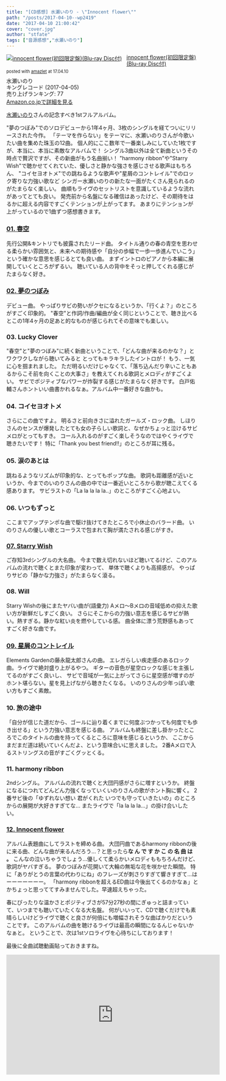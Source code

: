 ```yaml
---
title: "[CD感想] 水瀬いのり - \"Innocent flower\""
path: "/posts/2017-04-10--wp2419"
date: "2017-04-10 21:00:42"
cover: "cover.jpg"
author: "stfate"
tags: ["音源感想","水瀬いのり"]
---
```



<div class="amazlet-box" style="margin-bottom:0px;"><div class="amazlet-image" style="float:left;margin:0px 12px 1px 0px;"><a href="http://www.amazon.co.jp/exec/obidos/ASIN/B01N9NHM8T" name="amazletlink" target="_blank"><img src="https://images-fe.ssl-images-amazon.com/images/I/51aYItqS1iL._SL160_.jpg" alt="innocent flower(初回限定盤)(Blu-ray Disc付)" style="border: none;" /></a></div><div class="amazlet-info" style="line-height:120%; margin-bottom: 10px"><div class="amazlet-name" style="margin-bottom:10px;line-height:120%"><a href="http://www.amazon.co.jp/exec/obidos/ASIN/B01N9NHM8T" name="amazletlink" target="_blank">innocent flower(初回限定盤)(Blu-ray Disc付)</a><div class="amazlet-powered-date" style="font-size:80%;margin-top:5px;line-height:120%">posted with <a href="http://www.amazlet.com/" title="amazlet" target="_blank">amazlet</a> at 17.04.10</div></div><div class="amazlet-detail">水瀬いのり <br />キングレコード (2017-04-05)<br />売り上げランキング: 77<br /></div><div class="amazlet-sub-info" style="float: left;"><div class="amazlet-link" style="margin-top: 5px"><a href="http://www.amazon.co.jp/exec/obidos/ASIN/B01N9NHM8T" name="amazletlink" target="_blank">Amazon.co.jpで詳細を見る</a></div></div></div><div class="amazlet-footer" style="clear: left"></div></div>

<a href="https://inoriminase.com/">水瀬いのり</a>さんの記念すべき1stフルアルバム。

"夢のつぼみ"でのソロデビューから1年4ヶ月、3枚のシングルを経てついにリリースされた今作。
「テーマを作らない」をテーマに、水瀬いのりさんが今歌いたい曲を集めた珠玉の12曲。
個人的にここ数年で一番楽しみにしていた1枚ですが、本当に、本当に素敵なアルバムで！
シングル3曲以外は全て新曲というその時点で贅沢ですが、その新曲がもう名曲揃い！
"harmony ribbon"や"Starry Wish"で聴かせてくれていた、優しさと静かな強さを感じさせる歌声はもちろん、
"コイセヨオトメ"での跳ねるような歌声や"星屑のコントレイル"でのロック寄りな力強い歌など
シンガー水瀬いのりの新たな一面がたくさん見られるのがたまらなく楽しい。
曲順もライヴのセットリストを意識しているような流れがあってとても良い。
発売前から名盤になる確信はあったけど、その期待をはるかに超える内容ですごくテンションが上がってます。
あまりにテンションが上がっているので1曲ずつ感想書きます。

<h3><a href="https://www.youtube.com/watch?v=_piwZo_xo1E">01. 春空</a></h3>

先行公開&amp;キントリでも披露されたリード曲。
タイトル通りの春の青空を思わせる柔らかい雰囲気と、未来への期待感や「自分の歩幅で一歩一歩進んでいこう」という確かな意思を感じるとても良い曲。
まずイントロのピアノから本編に展開していくところがずるい。
聴いている人の背中をそっと押してくれる感じがたまらなく好き。

<h3><a href="https://www.youtube.com/watch?v=vFwnhegkDdE">02. 夢のつぼみ</a></h3>

デビュー曲。
やっぱりサビの勢いがクセになるというか、「行くよ？」のところがすごく印象的。
"春空"と作詞/作曲/編曲が全く同じということで、聴き比べるとこの1年4ヶ月の足あと的なものが感じられてその意味でも楽しい。

<h3>03. Lucky Clover</h3>

"春空"と"夢のつぼみ"に続く新曲ということで、「どんな曲が来るのかな？」とワクワクしながら聴いてみると
とってもキラキラしたイントロが！
もう、一気に心を掴まれました。
ただ明るいだけじゃなくて、「落ち込んだり辛いこともあるからこそ前を向くことの大事さ」を教えてくれる歌詞とメロディがすごくよい。
サビでポジティブなパワーが炸裂する感じがたまらなく好きです。
白戸佑輔さんホントいい曲書かれるなぁ。アルバム中一番好きな曲かも。

<h3>04. コイセヨオトメ</h3>

さらにこの曲ですよ。
明るさと前向きさに溢れたガールズ・ロック曲。
しほりさんのセンスが爆発したとても女の子らしい歌詞と、なぜかちょっと泣けるサビメロがとってもすき。
コール入れるのがすごく楽しそうなのではやくライヴで聴きたいです！
特に「Thank you best friend!!」のところが耳に残る。

<h3>05. 涙のあとは</h3>

跳ねるようなリズムが印象的な、とってもポップな曲。
歌詞も距離感が近いというか、今までのいのりさんの曲の中では一番近いところから歌が聴こえてくる感あります。
サビラストの「La la la la la..」のところがすごく心地よい。

<h3>06. いつもずっと</h3>

ここまでアップテンポな曲で駆け抜けてきたところで小休止のバラード曲。
いのりさんの優しい歌とコーラスで包まれて胸が満たされる感じがすき。

<h3><a href="https://www.youtube.com/watch?v=Y_1yU5ytWAU">07. Starry Wish</a></h3>

ご存知3rdシングルの大名曲。
今まで数え切れないほど聴いてるけど、このアルバムの流れで聴くとまた印象が変わって、
単体で聴くよりも高揚感が。
やっぱりサビの「静かな力強さ」がたまらなく滾る。

<h3>08. Will</h3>

Starry Wishの後にまたヤバい曲が(語彙力)
Aメロ～Bメロの音域低めの抑えた歌い方が新鮮だしすごく良い。
さらにそこからの力強い意志を感じるサビが熱い。熱すぎる。静かな紅い炎を燃やしている感。
曲全体に漂う荒野感もあってすごく好きな曲です。

<h3><a href="https://www.youtube.com/watch?v=wWAqZ36kphI">09. 星屑のコントレイル</a></h3>

Elements Gardenの藤永龍太郎さんの曲。
エレガらしい疾走感のあるロック曲。ライヴで絶対盛り上がるやつ。
ギターの音色が星空ロックな感じを主張してるのがすごく良いし、
サビで音域が一気に上がってさらに星空感が増すのがホント堪らない。星を見上げながら聴きたくなる。
いのりさんの少年っぽい歌い方もすごく素敵。

<h3>10. 旅の途中</h3>

「自分が信じた道だから、ゴールに辿り着くまでに何度ぶつかっても何度でも歩き出せる」という力強い意志を感じる曲。
アルバムも終盤に差し掛かったところでこのタイトルの曲を持ってくるところに意味を感じるというか、
ここからまだまだ道は続いていくんだよ、という意味合いに思えました。
2番Aメロで入るストリングスの音がすごくグッとくる。

<h3>11. harmony ribbon</h3>

2ndシングル。
アルバムの流れで聴くと大団円感がさらに増すというか。
終盤になるにつれてどんどん力強くなっていくいのりさんの歌がホント胸に響く。
2番サビ後の「ゆずれない想い 君がくれた いつでも守っていきたいの」のところからの展開が大好きすぎてな…
またライヴで「la la la la...」の掛け合いしたい。

<h3><a href="https://www.youtube.com/watch?v=SP68WcAoHIs">12. Innocent flower</a></h3>

アルバム表題曲にしてラストを締める曲。
大団円曲であるharmony ribbonの後に来る曲、どんな曲が来るんだろう…？と思ったら<strong>な ん で す か こ の 名 曲 は 。</strong>
こんなの泣いちゃうでしょう…優しくて柔らかいメロディももちろんだけど、歌詞がヤバすぎる。
夢のつぼみが花開いて大輪の無垢な花を咲かせた瞬間。
特に「ありがとうの言葉の代わりにね」のフレーズが刺さりすぎて響きすぎて…はーーーーーーー。
「harmony ribbonを超えるED曲は今後出てくるのかなぁ」とかちょっと思っててすみませんでした。早速超えちゃった。

春にぴったりな温かさとポジティブさが57分27秒の間にぎゅっと詰まっていて、いつまでも聴いていたくなる大名盤。
何がいいって、CDで聴くだけでも素晴らしいけどライヴで聴くと良さが何倍にも増幅されそうな曲ばかりだということです。
このアルバムの曲を聴けるライヴは最高の瞬間になるんじゃないかなぁと。
ということで、次は1stソロライヴを心待ちにしております！

最後に全曲試聴動画貼っておきますね。

<iframe width="560" height="315" src="https://www.youtube.com/embed/pDPGKvgPKyk" frameborder="0" allowfullscreen></iframe>